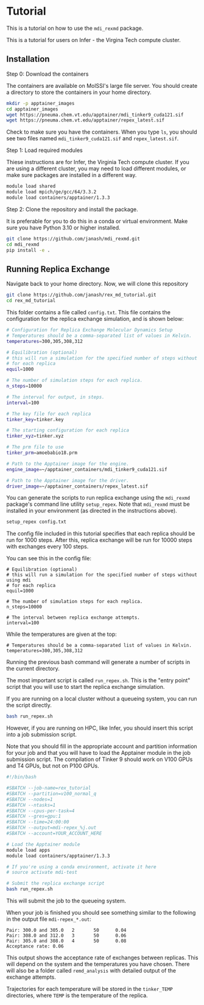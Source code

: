 # Tutorial

This is a tutorial on how to use the `mdi_rexmd` package.

This is a tutorial for users on Infer - the Virgina Tech compute cluster.

## Installation

Step 0: Download the containers

The containers are available on MolSSI's large file server.
You should create a directory to store the containers in your home directory.

```bash
mkdir -p apptainer_images
cd apptainer_images
wget https://pneuma.chem.vt.edu/apptainer/mdi_tinker9_cuda121.sif
wget https://pneuma.chem.vt.edu/apptainer/repex_latest.sif
``` 
Check to make sure you have the containers. When you type `ls`, you should see two files named `mdi_tinker9_cuda121.sif` and `repex_latest.sif`.

Step 1: Load required modules

Thiese instructions are for Infer, the Virginia Tech compute cluster.
If you are using a different cluster, you may need to load different modules, or make sure packages are installed in a different way.

```bash
module load shared
module load mpich/ge/gcc/64/3.3.2
module load containers/apptainer/1.3.3
```

Step 2: Clone the repository and install the package.

It is preferable for you to do this in a conda or virtual environment.
Make sure you have Python 3.10 or higher installed.

```bash
git clone https://github.com/janash/mdi_rexmd.git
cd mdi_rexmd
pip install -e .
```

## Running Replica Exchange
Navigate back to your home directory. 
Now, we will clone this repository

```bash
git clone https://github.com/janash/rex_md_tutorial.git
cd rex_md_tutorial
```

This folder contains a file called `config.txt`. 
This file contains the configuration for the replica exchange simulation, and is shown below:

```bash
# Configuration for Replica Exchange Molecular Dynamics Setup
# Temperatures should be a comma-separated list of values in Kelvin.
temperatures=300,305,308,312

# Equilibration (optional)
# this will run a simulation for the specified number of steps without using mdi
# for each replica
equil=1000

# The number of simulation steps for each replica.
n_steps=10000

# The interval for output, in steps.
interval=100

# The key file for each replica
tinker_key=tinker.key

# The starting configuration for each replica
tinker_xyz=tinker.xyz

# The prm file to use
tinker_prm=amoebabio18.prm

# Path to the Apptainer image for the engine.
engine_image=~/apptainer_containers/mdi_tinker9_cuda121.sif

# Path to the Apptainer image for the driver.
driver_image=~/apptainer_containers/repex_latest.sif
```

You can generate the scripts to run replica exchange using the `mdi_rexmd` package's command line utility `setup_repex`. Note that `mdi_rexmd` must be installed in your environment (as directed in the instructions above).

```bash
setup_repex config.txt
```
The config file included in this tutorial specifies that each replica should be run for 1000 steps. 
After this, replica exchange will be run for 10000 steps with exchanges every 100 steps.

You can see this in the config file:
```
# Equilibration (optional)
# this will run a simulation for the specified number of steps without using mdi
# for each replica
equil=1000

# The number of simulation steps for each replica.
n_steps=10000

# The interval between replica exchange attempts.
interval=100
```

While the temperatures are given at the top:
```
# Temperatures should be a comma-separated list of values in Kelvin.
temperatures=300,305,308,312
```

Running the previous bash command will generate a number of scripts in the current directory.

The most important script is called `run_repex.sh`. This is the "entry point" script that you will use to start the replica exchange simulation.

If you are running on a local cluster without a queueing system, you can run the script directly.

```bash
bash run_repex.sh
```
However, if you are running on HPC, like Infer, you should insert this script into a job submission script. 

Note that you should fill in the appropriate account and partition information for your job and that you will have to load the Apptainer module in the job submission script.
The compilation of Tinker 9 should work on V100 GPUs and T4 GPUs, but not on P100 GPUs.

```bash
#!/bin/bash

#SBATCH --job-name=rex_tutorial     
#SBATCH --partition=v100_normal_q
#SBATCH --nodes=1
#SBATCH --ntasks=1
#SBATCH --cpus-per-task=4
#SBATCH --gres=gpu:1
#SBATCH --time=24:00:00
#SBATCH --output=mdi-repex_%j.out
#SBATCH --account=YOUR_ACCOUNT_HERE

# Load the Apptainer module
module load apps
module load containers/apptainer/1.3.3

# If you're using a conda environment, activate it here
# source activate mdi-test

# Submit the replica exchange script
bash run_repex.sh
```
This will submit the job to the queueing system. 

When your job is finished you should see something similar to the following in the output file `mdi-repex_*.out`:

```
Pair: 300.0 and 305.0   2       50      0.04
Pair: 308.0 and 312.0   3       50      0.06
Pair: 305.0 and 308.0   4       50      0.08
Acceptance rate: 0.06
```

This output shows the acceptance rate of exchanges between replicas. This will depend on the system and the temperatures you have chosen.
There will also be a folder called `remd_analysis` with detailed output of the exchange attempts.

Trajectories for each temperature will be stored in the `tinker_TEMP` directories, where `TEMP` is the temperature of the replica.
